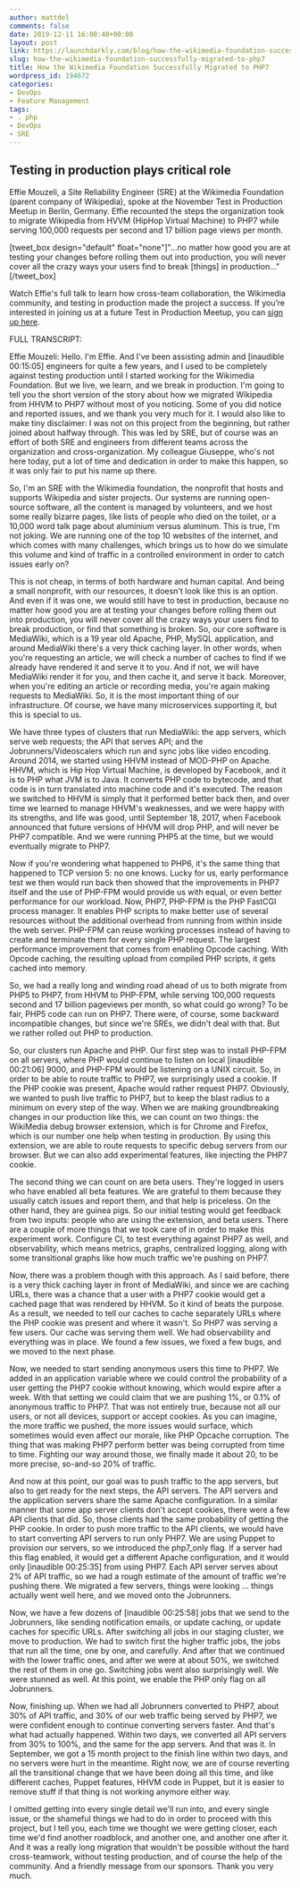 ```yaml
---
author: mattdel
comments: false
date: 2019-12-11 16:00:40+00:00
layout: post
link: https://launchdarkly.com/blog/how-the-wikimedia-foundation-successfully-migrated-to-php7/
slug: how-the-wikimedia-foundation-successfully-migrated-to-php7
title: How the Wikimedia Foundation Successfully Migrated to PHP7
wordpress_id: 194672
categories:
- DevOps
- Feature Management
tags:
- . php
- DevOps
- SRE
---
```


## Testing in production plays critical role


Effie Mouzeli, a Site Reliability Engineer (SRE) at the Wikimedia Foundation (parent company of Wikipedia), spoke at the November Test in Production Meetup in Berlin, Germany. Effie recounted the steps the organization took to migrate Wikipedia from HVVM (HipHop Virtual Machine) to PHP7 while serving 100,000 requests per second and 17 billion page views per month.

[tweet_box design="default" float="none"]"...no matter how good you are at testing your changes before rolling them out into production, you will never cover all the crazy ways your users find to break [things] in production..."[/tweet_box]

Watch Effie's full talk to learn how cross-team collaboration, the Wikimedia community, and testing in production made the project a success. If you’re interested in joining us at a future Test in Production Meetup, you can [sign up here](https://www.meetup.com/Test-in-Production/).



FULL TRANSCRIPT:

Effie Mouzeli: Hello. I'm Effie. And I've been assisting admin and [inaudible 00:15:05] engineers for quite a few years, and I used to be completely against testing production until I started working for the Wikimedia Foundation. But we live, we learn, and we break in production. I'm going to tell you the short version of the story about how we migrated Wikipedia from HHVM to PHP7 without most of you noticing. Some of you did notice and reported issues, and we thank you very much for it. I would also like to make tiny disclaimer: I was not on this project from the beginning, but rather joined about halfway through. This was led by SRE, but of course was an effort of both SRE and engineers from different teams across the organization and cross-organization. My colleague Giuseppe, who's not here today, put a lot of time and dedication in order to make this happen, so it was only fair to put his name up there.

So, I'm an SRE with the Wikimedia foundation, the nonprofit that hosts and supports Wikipedia and sister projects. Our systems are running open-source software, all the content is managed by volunteers, and we host some really bizarre pages, like lists of people who died on the toilet, or a 10,000 word talk page about aluminium versus aluminum. This is true, I'm not joking. We are running one of the top 10 websites of the internet, and which comes with many challenges, which brings us to how do we simulate this volume and kind of traffic in a controlled environment in order to catch issues early on?

This is not cheap, in terms of both hardware and human capital. And being a small nonprofit, with our resources, it doesn't look like this is an option. And even if it was one, we would still have to test in production, because no matter how good you are at testing your changes before rolling them out into production, you will never cover all the crazy ways your users find to break production, or find that something is broken. So, our core software is MediaWiki, which is a 19 year old Apache, PHP, MySQL application, and around MediaWiki there's a very thick caching layer. In other words, when you're requesting an article, we will check a number of caches to find if we already have rendered it and serve it to you. And if not, we will have MediaWiki render it for you, and then cache it, and serve it back. Moreover, when you're editing an article or recording media, you're again making requests to MediaWiki. So, it is the most important thing of our infrastructure. Of course, we have many microservices supporting it, but this is special to us.

We have three types of clusters that run MediaWiki: the app servers, which serve web requests; the API that serves API; and the Jobrunners/Videoscalers which run and sync jobs like video encoding. Around 2014, we started using HHVM instead of MOD-PHP on Apache. HHVM, which is Hip Hop Virtual Machine, is developed by Facebook, and it is to PHP what JVM is to Java. It converts PHP code to bytecode, and that code is in turn translated into machine code and it's executed. The reason we switched to HHVM is simply that it performed better back then, and over time we learned to manage HHVM's weaknesses, and we were happy with its strengths, and life was good, until September 18, 2017, when Facebook announced that future versions of HHVM will drop PHP, and will never be PHP7 compatible. And we were running PHP5 at the time, but we would eventually migrate to PHP7.

Now if you're wondering what happened to PHP6, it's the same thing that happened to TCP version 5: no one knows. Lucky for us, early performance test we then would run back then showed that the improvements in PHP7 itself and the use of PHP-FPM would provide us with equal, or even better performance for our workload. Now, PHP7, PHP-FPM is the PHP FastCGI process manager. It enables PHP scripts to make better use of several resources without the additional overhead from running from within inside the web server. PHP-FPM can reuse working processes instead of having to create and terminate them for every single PHP request. The largest performance improvement that comes from enabling Opcode caching. With Opcode caching, the resulting upload from compiled PHP scripts, it gets cached into memory.

So, we had a really long and winding road ahead of us to both migrate from PHP5 to PHP7, from HHVM to PHP-FPM, while serving 100,000 requests second and 17 billion pageviews per month, so what could go wrong? To be fair, PHP5 code can run on PHP7. There were, of course, some backward incompatible changes, but since we're SREs, we didn't deal with that. But we rather rolled out PHP to production.

So, our clusters run Apache and PHP. Our first step was to install PHP-FPM on all servers, where PHP would continue to listen on local [inaudible 00:21:06] 9000, and PHP-FPM would be listening on a UNIX circuit. So, in order to be able to route traffic to PHP7, we surprisingly used a cookie. If the PHP cookie was present, Apache would rather request PHP7. Obviously, we wanted to push live traffic to PHP7, but to keep the blast radius to a minimum on every step of the way. When we are making groundbreaking changes in our production like this, we can count on two things: the WikiMedia debug browser extension, which is for Chrome and Firefox, which is our number one help when testing in production. By using this extension, we are able to route requests to specific debug servers from our browser. But we can also add experimental features, like injecting the PHP7 cookie.

The second thing we can count on are beta users. They're logged in users who have enabled all beta features. We are grateful to them because they usually catch issues and report them, and that help is priceless. On the other hand, they are guinea pigs. So our initial testing would get feedback from two inputs: people who are using the extension, and beta users. There are a couple of more things that we took care of in order to make this experiment work. Configure CI, to test everything against PHP7 as well, and observability, which means metrics, graphs, centralized logging, along with some transitional graphs like how much traffic we're pushing on PHP7.

Now, there was a problem though with this approach. As I said before, there is a very thick caching layer in front of MediaWiki, and since we are caching URLs, there was a chance that a user with a PHP7 cookie would get a cached page that was rendered by HHVM. So it kind of beats the purpose. As a result, we needed to tell our caches to cache separately URLs where the PHP cookie was present and where it wasn't. So PHP7 was serving a few users. Our cache was serving them well. We had observability and everything was in place. We found a few issues, we fixed a few bugs, and we moved to the next phase.

Now, we needed to start sending anonymous users this time to PHP7. We added in an application variable where we could control the probability of a user getting the PHP7 cookie without knowing, which would expire after a week. With that setting we could claim that we are pushing 1%, or 0.1% of anonymous traffic to PHP7. That was not entirely true, because not all our users, or not all devices, support or accept cookies. As you can imagine, the more traffic we pushed, the more issues would surface, which sometimes would even affect our morale, like PHP Opcache corruption. The thing that was making PHP7 perform better was being corrupted from time to time. Fighting our way around those, we finally made it about 20, to be more precise, so-and-so 20% of traffic.

And now at this point, our goal was to push traffic to the app servers, but also to get ready for the next steps, the API servers. The API servers and the application servers share the same Apache configuration. In a similar manner that some app server clients don't accept cookies, there were a few API clients that did. So, those clients had the same probability of getting the PHP cookie. In order to push more traffic to the API clients, we would have to start converting API servers to run only PHP7. We are using Puppet to provision our servers, so we introduced the php7_only flag. If a server had this flag enabled, it would get a different Apache configuration, and it would only [inaudible 00:25:35] from using PHP7. Each API server serves about 2% of API traffic, so we had a rough estimate of the amount of traffic we're pushing there. We migrated a few servers, things were looking ... things actually went well here, and we moved onto the Jobrunners.

Now, we have a few dozens of [inaudible 00:25:58] jobs that we send to the Jobrunners, like sending notification emails, or update caching, or update caches for specific URLs. After switching all jobs in our staging cluster, we move to production. We had to switch first the higher traffic jobs, the jobs that run all the time, one by one, and carefully. And after that we continued with the lower traffic ones, and after we were at about 50%, we switched the rest of them in one go. Switching jobs went also surprisingly well. We were stunned as well. At this point, we enable the PHP only flag on all Jobrunners.

Now, finishing up. When we had all Jobrunners converted to PHP7, about 30% of API traffic, and 30% of our web traffic being served by PHP7, we were confident enough to continue converting servers faster. And that's what had actually happened. Within two days, we converted all API servers from 30% to 100%, and the same for the app servers. And that was it. In September, we got a 15 month project to the finish line within two days, and no servers were hurt in the meantime. Right now, we are of course reverting all the transitional change that we have been doing all this time, and like different caches, Puppet features, HHVM code in Puppet, but it is easier to remove stuff if that thing is not working anymore either way.

I omitted getting into every single detail we'll run into, and every single issue, or the shameful things we had to do in order to proceed with this project, but I tell you, each time we thought we were getting closer, each time we'd find another roadblock, and another one, and another one after it. And it was a really long migration that wouldn't be possible without the hard cross-teamwork, without testing production, and of course the help of the community. And a friendly message from our sponsors. Thank you very much.
